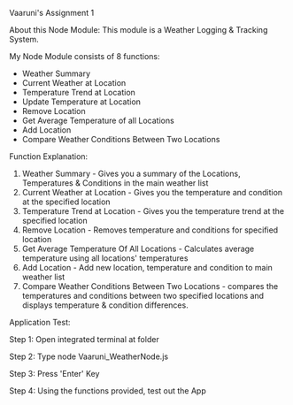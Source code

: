 Vaaruni's Assignment 1

About this Node Module:
This module is a Weather Logging & Tracking System.

My Node Module consists of 8 functions: 
- Weather Summary
- Current Weather at Location
- Temperature Trend at Location
- Update Temperature at Location
- Remove Location
- Get Average Temperature of all Locations
- Add Location
- Compare Weather Conditions Between Two Locations

Function Explanation:
1. Weather Summary - Gives you a summary of the Locations, Temperatures & Conditions in the main weather list 
2. Current Weather at Location - Gives you the temperature and condition at the specified location
3. Temperature Trend at Location - Gives you the temperature trend at the specified location
4. Remove Location - Removes temperature and conditions for specified location
5. Get Average Temperature Of All Locations - Calculates average temperature using all locations' temperatures
6. Add Location - Add new location, temperature and condition to main weather list
7. Compare Weather Conditions Between Two Locations - compares the temperatures and conditions between two specified locations and displays temperature & condition differences. 

Application Test:

Step 1: Open integrated terminal at folder

Step 2: Type node Vaaruni_WeatherNode.js

Step 3: Press 'Enter' Key

Step 4: Using the functions provided, test out the App



